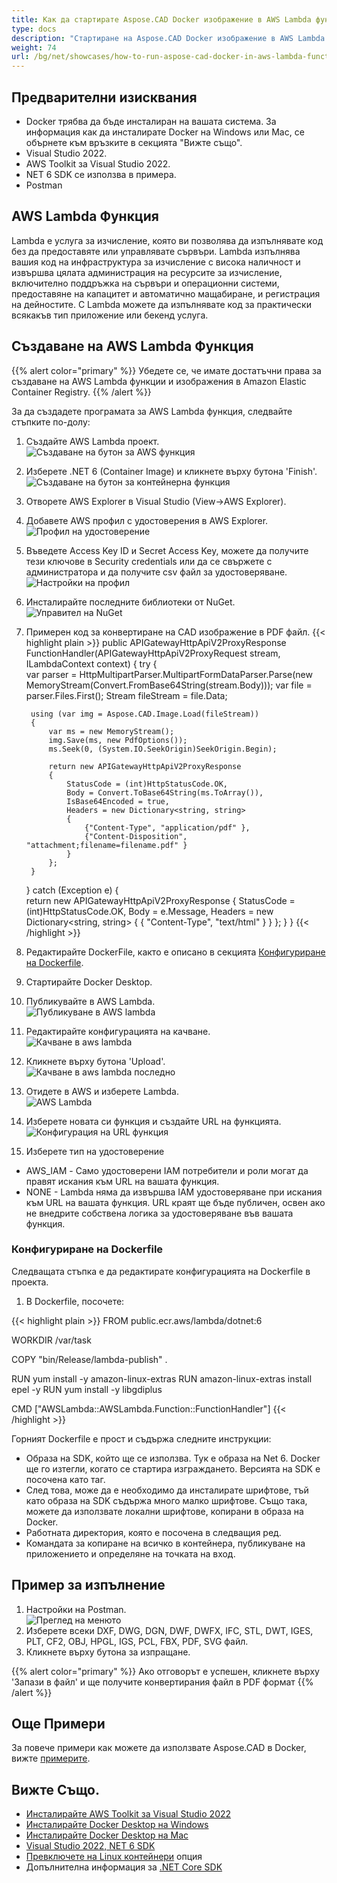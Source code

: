```yaml
---
title: Как да стартирате Aspose.CAD Docker изображение в AWS Lambda функция
type: docs
description: "Стартиране на Aspose.CAD Docker изображение в AWS Lambda функция."
weight: 74
url: /bg/net/showcases/how-to-run-aspose-cad-docker-in-aws-lambda-function/
---
```


## Предварителни изисквания
- Docker трябва да бъде инсталиран на вашата система. За информация как да инсталирате Docker на Windows или Mac, се обърнете към връзките в секцията "Вижте също".
- Visual Studio 2022.
- AWS Toolkit за Visual Studio 2022.
- NET 6 SDK се използва в примера.
- Postman

## AWS Lambda Функция

Lambda е услуга за изчисление, която ви позволява да изпълнявате код без да предоставяте или управлявате сървъри. Lambda изпълнява вашия код на инфраструктура за изчисление с висока наличност и извършва цялата администрация на ресурсите за изчисление, включително поддръжка на сървъри и операционни системи, предоставяне на капацитет и автоматично мащабиране, и регистрация на дейностите. С Lambda можете да изпълнявате код за практически всякакъв тип приложение или бекенд услуга.

## Създаване на AWS Lambda Функция

{{% alert color="primary" %}} 
Убедете се, че имате достатъчни права за създаване на AWS Lambda функции и изображения в Amazon Elastic Container Registry.
{{% /alert %}}

За да създадете програмата за AWS Lambda функция, следвайте стъпките по-долу:
1. Създайте AWS Lambda проект.<br>
![Създаване на бутон за AWS функция](/cad/_assets/showcases/aws/create-project.png)<br>
1. Изберете .NET 6 (Container Image) и кликнете върху бутона 'Finish'.<br>
![Създаване на бутон за контейнерна функция](/cad/_assets/showcases/aws/create-container.png)<br>
1. Отворете AWS Explorer в Visual Studio (View->AWS Explorer).
1. Добавете AWS профил с удостоверения в AWS Explorer.<br>
![Профил на удостоверение](/cad/_assets/showcases/aws/add-aws-credentials-profile.png)<br>
1. Въведете Access Key ID и Secret Access Key, можете да получите тези ключове в Security credentials или да се свържете с администратора и да получите csv файл за удостоверяване.<br>
![Настройки на профил](/cad/_assets/showcases/aws/account-profile.png)<br>
1. Инсталирайте последните библиотеки от NuGet.<br>
![Управител на NuGet](/cad/_assets/showcases/aws/nuget-manager.png)<br>
1. Примерен код за конвертиране на CAD изображение в PDF файл.
{{< highlight plain >}}
public APIGatewayHttpApiV2ProxyResponse FunctionHandler(APIGatewayHttpApiV2ProxyRequest stream, ILambdaContext context)
{
    try
    {            
        var parser = HttpMultipartParser.MultipartFormDataParser.Parse(new MemoryStream(Convert.FromBase64String(stream.Body)));
        var file = parser.Files.First();
        Stream fileStream = file.Data;

        using (var img = Aspose.CAD.Image.Load(fileStream))
        {
            var ms = new MemoryStream();
            img.Save(ms, new PdfOptions());
            ms.Seek(0, (System.IO.SeekOrigin)SeekOrigin.Begin);
          
            return new APIGatewayHttpApiV2ProxyResponse
            {
                StatusCode = (int)HttpStatusCode.OK,
                Body = Convert.ToBase64String(ms.ToArray()),
                IsBase64Encoded = true,
                Headers = new Dictionary<string, string>
                {
                    {"Content-Type", "application/pdf" },
                    {"Content-Disposition", "attachment;filename=filename.pdf" }
                }
            };
        }
    }
    catch (Exception e)
    {           
        return new APIGatewayHttpApiV2ProxyResponse
        {
            StatusCode = (int)HttpStatusCode.OK,
            Body = e.Message,
            Headers = new Dictionary<string, string>
            {
                {
                    "Content-Type", "text/html"
                }
            }
        };
    }
}
{{< /highlight >}}
1. Редактирайте DockerFile, както е описано в секцията <a href="#configuring-a-dockerfile">Конфигуриране на Dockerfile</a>.
1. Стартирайте Docker Desktop.
1. Публикувайте в AWS Lambda.<br>
![Публикуване в AWS lambda](/cad/_assets/showcases/aws/publish-aws.png)<br>
1. Редактирайте конфигурацията на качване.<br>
![Качване в aws lambda](/cad/_assets/showcases/aws/upload-aws-lambda.png)<br>
1. Кликнете върху бутона 'Upload'.<br>
![Качване в aws lambda последно](/cad/_assets/showcases/aws/upload-aws-lambda-finish.png)<br>
1. Отидете в AWS и изберете Lambda.<br>
![AWS Lambda](/cad/_assets/showcases/aws/select-aws-lambda.png)<br>
1. Изберете новата си функция и създайте URL на функцията.<br>
![Конфигурация на URL функция](/cad/_assets/showcases/aws/create-function-url.png)<br>
1. Изберете тип на удостоверение
- AWS_IAM - Само удостоверени IAM потребители и роли могат да правят искания към URL на вашата функция.
- NONE - Lambda няма да извършва IAM удостоверяване при искания към URL на вашата функция. URL краят ще бъде публичен, освен ако не внедрите собствена логика за удостоверяване във вашата функция.

### Конфигуриране на Dockerfile

Следващата стъпка е да редактирате конфигурацията на Dockerfile в проекта.

1. В Dockerfile, посочете:

{{< highlight plain >}}
FROM public.ecr.aws/lambda/dotnet:6

WORKDIR /var/task

COPY "bin/Release/lambda-publish"  .

RUN yum install -y amazon-linux-extras 
RUN amazon-linux-extras install epel -y
RUN yum install -y libgdiplus  

CMD ["AWSLambda::AWSLambda.Function::FunctionHandler"]
{{< /highlight >}}

Горният Dockerfile е прост и съдържа следните инструкции:

- Образа на SDK, който ще се използва. Тук е образа на Net 6. Docker ще го изтегли, когато се стартира изграждането. Версията на SDK е посочена като таг.
- След това, може да е необходимо да инсталирате шрифтове, тъй като образа на SDK съдържа много малко шрифтове. Също така, можете да използвате локални шрифтове, копирани в образа на Docker.
- Работната директория, която е посочена в следващия ред.
- Командата за копиране на всичко в контейнера, публикуване на приложението и определяне на точката на вход.

## Пример за изпълнение

1. Настройки на Postman.<br>
![Преглед на менюто](/cad/_assets/showcases/aws/postman-settings.png)<br>
1. Изберете всеки DXF, DWG, DGN, DWF, DWFX, IFC, STL, DWT, IGES, PLT, CF2, OBJ, HPGL, IGS, PCL, FBX, PDF, SVG файл.
1. Кликнете върху бутона за изпращане.

{{% alert color="primary" %}} 
Ако отговорът е успешен, кликнете върху 'Запази в файл' и ще получите конвертирания файл в PDF формат
{{% /alert %}}

## Още Примери

За повече примери как можете да използвате Aspose.CAD в Docker, вижте [примерите](https://github.com/aspose-cad/Aspose.CAD-Documentation).


## Вижте Също.

- [Инсталирайте AWS Toolkit за Visual Studio 2022](https://marketplace.visualstudio.com/items?itemName=AmazonWebServices.AWSToolkitforVisualStudio2022)
- [Инсталирайте Docker Desktop на Windows](https://docs.docker.com/docker-for-windows/install/)
- [Инсталирайте Docker Desktop на Mac](https://docs.docker.com/docker-for-mac/install/)
- [Visual Studio 2022, NET 6 SDK](https://docs.microsoft.com/en-us/dotnet/core/install/windows?tabs=net60#dependencies)
- [Превключете на Linux контейнери](https://docs.docker.com/docker-for-windows/#switch-between-windows-and-linux-containers) опция
- Допълнителна информация за [.NET Core SDK](https://hub.docker.com/_/microsoft-dotnet-sdk)
